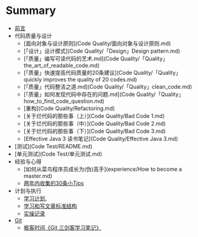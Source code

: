 # Summary

* [前言](README.md)
* 代码质量与设计
  *  [面向对象与设计原则](Code Quality/面向对象与设计原则.md) 	
  * [「设计」设计模式](Code Quality/「Design」Design pattern.md) 
  * [「质量」编写可读代码的艺术.md](Code Quality/「Quality」the_art_of_readable_code.md) 
  * [「质量」快速提高代码质量的20条建议](Code Quality/「Quality」 quickly improves the quality of 20 codes.md) 
  * [「质量」代码整洁之道.md](Code Quality/「Quality」clean_code.md) 
  * [「质量」如何发现代码中存在的问题.md](Code Quality/「Quality」how_to_find_code_question.md) 
  * [重构](Code Quality/Refactoring.md)
  * [关于烂代码的那些事（上）](Code Quality/Bad Code 1.md) 
  * [关于烂代码的那些事（中）](Code Quality/Bad Code 2.md) 
  * [关于烂代码的那些事（下）](Code Quality/Bad Code 3.md) 
  * [Effective Java 3 读书笔记](Code Quality/Effective Java 3.md) 
*  [测试](Code Test/README.md) 
  *  [单元测试](Code Test/单元测试.md) 
* 经验与心得
  * [如何从菜鸟程序员成长为(伪)高手](experience/How to become a master.md) 
  * [两年内收集的30条小Tips](计划、经验、总结/两年内收集的30条小Tips.md)
* 计划与执行
  *  [学习计划.](计划、经验、总结/学习计划.md)  
  * [学习和写文章标准结构](计划、经验、总结/学习和写文章标准结构.md) 
  *  [实操记录](计划、经验、总结/实操记录.md) 
* [Git](Git/git-cheat-sheet.md) 
  *  [极客时间《Git 三剑客学习笔记》](Git/README.md) 

